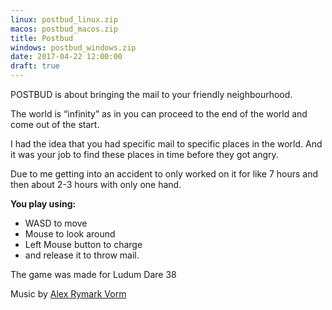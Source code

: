 ```yaml
---
linux: postbud_linux.zip
macos: postbud_macos.zip
title: Postbud
windows: postbud_windows.zip
date: 2017-04-22 12:00:00
draft: true
---
```


POSTBUD is about bringing the mail to your friendly neighbourhood.

The world is “infinity” as in you can proceed to the end of the world and come out of the start.

I had the idea that you had specific mail to specific places in the world. And it was your job to find these places in time before they got angry.

Due to me getting into an accident to only worked on it for like 7 hours and then about 2-3 hours with only one hand.

**You play using:**

- WASD to move
- Mouse to look around
- Left Mouse button to charge
- and release it to throw mail.

The game was made for Ludum Dare 38

Music by [Alex Rymark Vorm](https://soundcloud.com/alex-vorm)